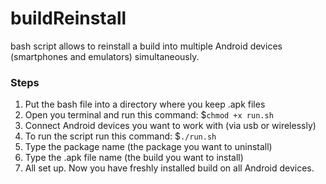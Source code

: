 # buildReinstall
bash script allows to reinstall a build into multiple Android devices (smartphones and emulators) simultaneously.

### Steps
1. Put the bash file into a directory where you keep .apk files
2. Open you terminal and run this command: $`chmod +x run.sh` 
3. Connect Android devices you want to work with (via usb or wirelessly)
4. To run the script run this command: $`./run.sh`
5. Type the package name (the package you want to uninstall)
6. Type the .apk file name (the build you want to install)
7. All set up. Now you have freshly installed build on all Android devices.
